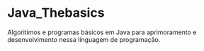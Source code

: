# Java_Thebasics
Algoritimos e programas básicos em Java para aprimoramento e desenvolvimento nessa linguagem de programação.
